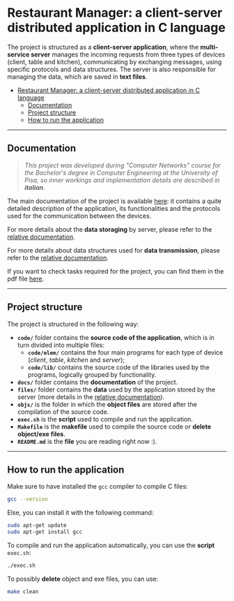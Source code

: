 # Restaurant Manager: a client-server distributed application in C language

The project is structured as a **client-server application**, where the **multi-service server** manages the incoming requests from three types of devices (client, table and kitchen), communicating by exchanging messages, using specific protocols and data structures. The server is also responsible for managing the data, which are saved in **text files**.

- [Restaurant Manager: a client-server distributed application in C language](#restaurant-manager-a-client-server-distributed-application-in-c-language)
  - [Documentation](#documentation)
  - [Project structure](#project-structure)
  - [How to run the application](#how-to-run-the-application)


---

## Documentation

> _This project was developed during "Computer Networks" course for the Bachelor's degree in Computer Engineering at the University of Pisa, so inner workings and implementation details are described in **italian**._

The main documentation of the project is available [here](/docs/documentation.md): it contains a quite detailed description of the application, its functionalities and the protocols used for the communication between the devices.

For more details about the **data storaging** by server, please refer to the [relative documentation](/docs/files%20organization.md).

For more details about data structures used for **data transmission**, please refer to the [relative documentation](/docs/data%20transmission.md).

If you want to check tasks required for the project, you can find them in the pdf file [here](/docs/Specifiche.pdf).

---

## Project structure

The project is structured in the following way:
- **`code/`** folder contains the **source code of the application**, which is in turn divided into multiple files:
  - **`code/elem/`** contains the four main programs for each type of device (_client_, _table_, _kitchen_ and _server_);
  - **`code/lib/`** contains the source code of the libraries used by the programs, logically grouped by functionality.
- **`docs/`** folder contains the **documentation** of the project.
- **`files/`** folder contains the **data** used by the application stored by the server (more details in the [relative documentation](docs/files%20organization.md)).
- **`objs/`** is the folder in which the **object files** are stored after the compilation of the source code.
- **`exec.sh`** is the **script** used to compile and run the application.
- **`Makefile`** is the **makefile** used to compile the source code or **delete object/exe files**.
- **`README.md`** is the **file** you are reading right now :).

---

## How to run the application


Make sure to have installed the `gcc` compiler to compile C files:
```bash
gcc --version
```
Else, you can install it with the following command:
```bash
sudo apt-get update
sudo apt-get install gcc
```

To compile and run the application automatically, you can use the **script** `exec.sh`:
```bash
./exec.sh
```

To possibly **delete** object and exe files, you can use:
```bash
make clean
```
